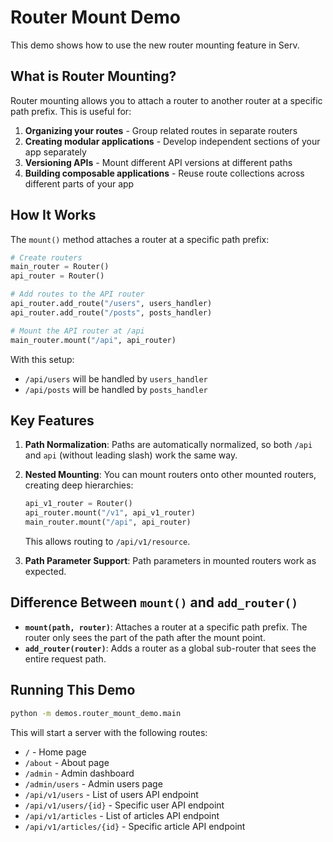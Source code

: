 # Router Mount Demo

This demo shows how to use the new router mounting feature in Serv.

## What is Router Mounting?

Router mounting allows you to attach a router to another router at a specific path prefix. This is useful for:

1. **Organizing your routes** - Group related routes in separate routers
2. **Creating modular applications** - Develop independent sections of your app separately
3. **Versioning APIs** - Mount different API versions at different paths
4. **Building composable applications** - Reuse route collections across different parts of your app

## How It Works

The `mount()` method attaches a router at a specific path prefix:

```python
# Create routers
main_router = Router()
api_router = Router()

# Add routes to the API router
api_router.add_route("/users", users_handler)
api_router.add_route("/posts", posts_handler)

# Mount the API router at /api
main_router.mount("/api", api_router)
```

With this setup:
- `/api/users` will be handled by `users_handler`
- `/api/posts` will be handled by `posts_handler`

## Key Features

1. **Path Normalization**: Paths are automatically normalized, so both `/api` and `api` (without leading slash) work the same way.

2. **Nested Mounting**: You can mount routers onto other mounted routers, creating deep hierarchies:
   ```python
   api_v1_router = Router()
   api_router.mount("/v1", api_v1_router)
   main_router.mount("/api", api_router)
   ```
   This allows routing to `/api/v1/resource`.

3. **Path Parameter Support**: Path parameters in mounted routers work as expected.

## Difference Between `mount()` and `add_router()`

- **`mount(path, router)`**: Attaches a router at a specific path prefix. The router only sees the part of the path after the mount point.
- **`add_router(router)`**: Adds a router as a global sub-router that sees the entire request path.

## Running This Demo

```bash
python -m demos.router_mount_demo.main
```

This will start a server with the following routes:
- `/` - Home page
- `/about` - About page
- `/admin` - Admin dashboard
- `/admin/users` - Admin users page
- `/api/v1/users` - List of users API endpoint
- `/api/v1/users/{id}` - Specific user API endpoint
- `/api/v1/articles` - List of articles API endpoint
- `/api/v1/articles/{id}` - Specific article API endpoint 